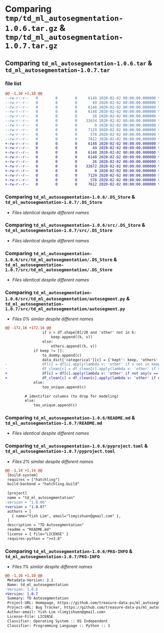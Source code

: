 # Comparing `tmp/td_ml_autosegmentation-1.0.6.tar.gz` & `tmp/td_ml_autosegmentation-1.0.7.tar.gz`

## Comparing `td_ml_autosegmentation-1.0.6.tar` & `td_ml_autosegmentation-1.0.7.tar`

### file list

```diff
@@ -1,10 +1,10 @@
--rw-r--r--   0        0        0     6148 2020-02-02 00:00:00.000000 td_ml_autosegmentation-1.0.6/.DS_Store
--rw-r--r--   0        0        0       49 2020-02-02 00:00:00.000000 td_ml_autosegmentation-1.0.6/.vscode/settings.json
--rw-r--r--   0        0        0     6148 2020-02-02 00:00:00.000000 td_ml_autosegmentation-1.0.6/src/.DS_Store
--rw-r--r--   0        0        0     6148 2020-02-02 00:00:00.000000 td_ml_autosegmentation-1.0.6/src/td_ml_autosegmentation/.DS_Store
--rw-r--r--   0        0        0       26 2020-02-02 00:00:00.000000 td_ml_autosegmentation-1.0.6/src/td_ml_autosegmentation/__init__.py
--rw-r--r--   0        0        0    32634 2020-02-02 00:00:00.000000 td_ml_autosegmentation-1.0.6/src/td_ml_autosegmentation/autosegment.py
--rw-r--r--   0        0        0        0 2020-02-02 00:00:00.000000 td_ml_autosegmentation-1.0.6/LICENSE
--rw-r--r--   0        0        0     7129 2020-02-02 00:00:00.000000 td_ml_autosegmentation-1.0.6/README.md
--rw-r--r--   0        0        0      578 2020-02-02 00:00:00.000000 td_ml_autosegmentation-1.0.6/pyproject.toml
--rw-r--r--   0        0        0     7612 2020-02-02 00:00:00.000000 td_ml_autosegmentation-1.0.6/PKG-INFO
+-rw-r--r--   0        0        0     6148 2020-02-02 00:00:00.000000 td_ml_autosegmentation-1.0.7/.DS_Store
+-rw-r--r--   0        0        0       49 2020-02-02 00:00:00.000000 td_ml_autosegmentation-1.0.7/.vscode/settings.json
+-rw-r--r--   0        0        0     6148 2020-02-02 00:00:00.000000 td_ml_autosegmentation-1.0.7/src/.DS_Store
+-rw-r--r--   0        0        0     6148 2020-02-02 00:00:00.000000 td_ml_autosegmentation-1.0.7/src/td_ml_autosegmentation/.DS_Store
+-rw-r--r--   0        0        0       26 2020-02-02 00:00:00.000000 td_ml_autosegmentation-1.0.7/src/td_ml_autosegmentation/__init__.py
+-rw-r--r--   0        0        0    32672 2020-02-02 00:00:00.000000 td_ml_autosegmentation-1.0.7/src/td_ml_autosegmentation/autosegment.py
+-rw-r--r--   0        0        0        0 2020-02-02 00:00:00.000000 td_ml_autosegmentation-1.0.7/LICENSE
+-rw-r--r--   0        0        0     7129 2020-02-02 00:00:00.000000 td_ml_autosegmentation-1.0.7/README.md
+-rw-r--r--   0        0        0      578 2020-02-02 00:00:00.000000 td_ml_autosegmentation-1.0.7/pyproject.toml
+-rw-r--r--   0        0        0     7612 2020-02-02 00:00:00.000000 td_ml_autosegmentation-1.0.7/PKG-INFO
```

### Comparing `td_ml_autosegmentation-1.0.6/.DS_Store` & `td_ml_autosegmentation-1.0.7/.DS_Store`

 * *Files identical despite different names*

### Comparing `td_ml_autosegmentation-1.0.6/src/.DS_Store` & `td_ml_autosegmentation-1.0.7/src/.DS_Store`

 * *Files identical despite different names*

### Comparing `td_ml_autosegmentation-1.0.6/src/td_ml_autosegmentation/.DS_Store` & `td_ml_autosegmentation-1.0.7/src/td_ml_autosegmentation/.DS_Store`

 * *Files identical despite different names*

### Comparing `td_ml_autosegmentation-1.0.6/src/td_ml_autosegmentation/autosegment.py` & `td_ml_autosegmentation-1.0.7/src/td_ml_autosegmentation/autosegment.py`

 * *Files 0% similar despite different names*

```diff
@@ -172,16 +172,16 @@
                 if v > df.shape[0]/20 and 'other' not in k:
                     keep.append((k, v))
                 else:
                     others.append((k, v))
             if keep != []:
                 to_dummy.append(c)
                 data_dict['categorical'][c] = {'kept': keep, 'others': others}
-                df[c] = df[c].apply(lambda v: 'other' if v not in keep else v)
-                df_clean[c] = df_clean[c].apply(lambda v: 'other' if v not in keep else v)
+                df[c] = df[c].apply(lambda v: 'other' if not any(v == x[0] for x in keep) else v)
+                df_clean[c] = df_clean[c].apply(lambda v: 'other' if not any(v == x[0] for x in keep) else v)
             else:
                 too_unique.append(c)
 
         # identifier columns (to drop for modeling)
         else:
             too_unique.append(c)
```

### Comparing `td_ml_autosegmentation-1.0.6/README.md` & `td_ml_autosegmentation-1.0.7/README.md`

 * *Files identical despite different names*

### Comparing `td_ml_autosegmentation-1.0.6/pyproject.toml` & `td_ml_autosegmentation-1.0.7/pyproject.toml`

 * *Files 2% similar despite different names*

```diff
@@ -1,14 +1,14 @@
 [build-system]
 requires = ["hatchling"]
 build-backend = "hatchling.build"
 
 [project]
 name = "td_ml_autosegmentation"
-version = "1.0.06"
+version = "1.0.07"
 authors = [
   { name="Yish Lim", email="limyishuen@gmail.com" },
 ]
 description = "TD Autosegmentation"
 readme = "README.md"
 license = { file="LICENSE" }
 requires-python = ">=3.8"
```

### Comparing `td_ml_autosegmentation-1.0.6/PKG-INFO` & `td_ml_autosegmentation-1.0.7/PKG-INFO`

 * *Files 1% similar despite different names*

```diff
@@ -1,10 +1,10 @@
 Metadata-Version: 2.1
 Name: td_ml_autosegmentation
-Version: 1.0.6
+Version: 1.0.7
 Summary: TD Autosegmentation
 Project-URL: Homepage, https://github.com/treasure-data-ps/ml_autosegmentation
 Project-URL: Bug Tracker, https://github.com/treasure-data-ps/ml_autosegmentation
 Author-email: Yish Lim <limyishuen@gmail.com>
 License-File: LICENSE
 Classifier: Operating System :: OS Independent
 Classifier: Programming Language :: Python :: 3
```

